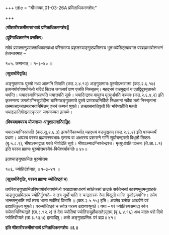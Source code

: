 +++
title = "श्रीभाष्यम् 01-03-26A प्रमिताधिकरणशेष:"

+++


(**श्रीशारीरकमीमासांभाष्ये प्रमिताधिकरणशेष**🙂

(**पूर्वेणाधिकरणेन प्रसक्तिः**)

तदेवं प्रसक्तानुप्रसक्ताधिकारकथां परिसमाप्य प्रकृतस्याङ्गुष्ठप्रमितस्य भूतभव्येशितृत्वावगत परब्रह्मभावोत्तम्भनं हेत्वन्तरमाह –

१०५. कम्पनात् ॥ १–३–४० ॥

(**सूत्रार्थविवृतिः**)

अङ्गुष्ठमात्रः पुरुषो मध्य आत्मनि तिष्ठति (कठ.२.४.१२) अङ्गुष्ठमात्रः पुरुषोऽन्तरात्मा (कठ.२.६.१७) इत्यनयोर्वाक्ययोर्मध्ये यदिदं किञ्च जगत्सर्वं प्राण एजति निस्सृतम्। महद्भयं वज्रमुद्यतं य एतद्विदुरमृतास्ते भवन्ति। भयादस्याग्निस्तपति भयात्तपति सूर्यः। भयादिन्द्रश्च वायुश्च मृत्युर्धावति पञ्चमः (कठ.२.६.४,२) इति कृत्स्नस्य जगतोऽग्निसूर्यादीनां चास्मिन्नङ्गुष्ठमात्रे पुरुषे प्राणशब्दनिर्दिष्टे स्थितानां सर्वेषां ततो निस्सृतानां तस्मात्सञ्जातमहाभयनिमित्तम् एजनं कम्पनं श्रूयते। तच्छासनातिवृत्तौ किं भविष्यतीति महतो भयाद्वज्रादिवोद्यतात्कृत्स्नं जगत्कम्पत इत्यर्थः।

(**विषयवाक्यस्य योजनायाः अनुशासनात्सिद्धिः**)

भयादस्याग्निस्तपति (कठ.सू.२.६.३) इत्यनेनैकार्थ्यात् महद्भयं वज्रमुद्यतम् (कठ.२.६.२) इति पञ्चम्यर्थे प्रथमा। अयञ्च परस्य ब्रह्मणस्स्वभावः एतस्य वा अक्षरस्य प्रशासने गार्गि सूर्याचन्द्रमसौ विधृतौ तिष्ठतः (बृ.५.८.९), भीषाऽस्माद्वातः पवते भीषोदेति सूर्यः। भीषाऽस्मादग्निश्चेन्द्रश्च। मृत्युर्धावति पञ्चमः (तै.आ.८.१) इति परस्य ब्रह्मणः पुरुषोत्तमस्यैवं-विधैश्वर्यावगतेः॥ ४०॥

इतश्चाङ्गुष्ठप्रमितः पुरुषोत्तमः

१०६. ज्योतिर्दर्शनात् ॥ १–३–४१ ॥

(**सूत्रार्थविवृतिः, परस्य ब्रह्मणः ज्योतिष्ट्वं च**)

तयोरेवाङ्गुष्ठप्रमितविषययोर्वाक्ययोर्मध्ये परब्रह्मासाधारणं सर्वतेजसां छादकं सर्वतेजसां कारणभूतमनुग्राहकं चाङ्गुष्ठप्रमितस्य ज्योतिर्दृश्यते– न तत्र सूर्यो भाति न चन्द्रतारकं नेमा विद्युतो भान्ति कुतोऽयमग्निः। तमेव भान्तमनुभाति सर्वं तस्य भासा सर्वमिदं विभाति ॥ (कठ.२.५.१५) इति। अयमेव श्लोक आथर्वणे परं ब्रह्माधिकृत्य श्रूयते। परज्योतिष्ठ्वं च सर्वत्र परस्य ब्रह्मणश्श्रूयते। यथा – परं ज्योतिरुपसम्पद्य स्वेन रूपेणाभिनिष्पद्यते (छा.८.१२.२) तं देवा ज्योतिषां ज्योतिरायुर्होपासतेऽमृतम् (बृ.६.४.१६) अथ यदतः परो दिवो ज्योतिर्दीप्यते (छां.३.१३.७) इत्यादिषु। अतो अङ्गुष्ठप्रमितः परं ब्रह्म॥ ४१॥

**इति श्रीशारीरकमीमांभाष्ये प्रमिताधिकरणशेषः ॥६॥**




